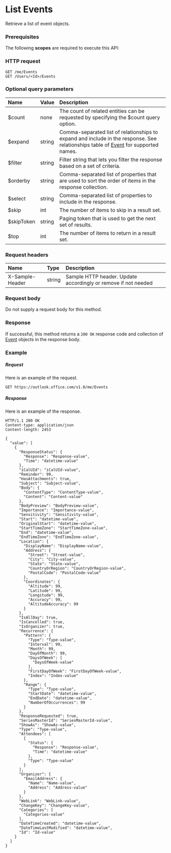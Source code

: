 # List Events

Retrieve a list of event objects.
### Prerequisites
The following **scopes** are required to execute this API: 
### HTTP request
<!-- { "blockType": "ignored" } -->
```http
GET /me/Events
GET /Users/<Id>/Events
```
### Optional query parameters
|Name|Value|Description|
|:---------------|:--------|:-------|
|$count|none|The count of related entities can be requested by specifying the $count query option.|
|$expand|string|Comma-separated list of relationships to expand and include in the response. See relationships table of [Event](../resources/event.md) for supported names. |
|$filter|string|Filter string that lets you filter the response based on a set of criteria.|
|$orderby|string|Comma-separated list of properties that are used to sort the order of items in the response collection.|
|$select|string|Comma-separated list of properties to include in the response.|
|$skip|int|The number of items to skip in a result set.|
|$skipToken|string|Paging token that is used to get the next set of results.|
|$top|int|The number of items to return in a result set.|

### Request headers
| Name       | Type | Description|
|:-----------|:------|:----------|
| X-Sample-Header  | string  | Sample HTTP header. Update accordingly or remove if not needed|

### Request body
Do not supply a request body for this method.
### Response
If successful, this method returns a `200 OK` response code and collection of [Event](../resources/event.md) objects in the response body.
### Example
##### Request
Here is an example of the request.
<!-- {
  "blockType": "request",
  "name": "get_events"
}-->
```http
GET https://outlook.office.com/v1.0/me/Events
```
##### Response
Here is an example of the response.
<!-- {
  "blockType": "response",
  "truncated": false,
  "@odata.type": "microsoft.graph.event",
  "isCollection": true
} -->
```http
HTTP/1.1 200 OK
Content-type: application/json
Content-length: 2453

{
  "value": [
    {
      "ResponseStatus": {
        "Response": "Response-value",
        "Time": "datetime-value"
      },
      "iCalUId": "iCalUId-value",
      "Reminder": 99,
      "HasAttachments": true,
      "Subject": "Subject-value",
      "Body": {
        "ContentType": "ContentType-value",
        "Content": "Content-value"
      },
      "BodyPreview": "BodyPreview-value",
      "Importance": "Importance-value",
      "Sensitivity": "Sensitivity-value",
      "Start": "datetime-value",
      "OriginalStart": "datetime-value",
      "StartTimeZone": "StartTimeZone-value",
      "End": "datetime-value",
      "EndTimeZone": "EndTimeZone-value",
      "Location": {
        "DisplayName": "DisplayName-value",
        "Address": {
          "Street": "Street-value",
          "City": "City-value",
          "State": "State-value",
          "CountryOrRegion": "CountryOrRegion-value",
          "PostalCode": "PostalCode-value"
        },
        "Coordinates": {
          "Altitude": 99,
          "Latitude": 99,
          "Longitude": 99,
          "Accuracy": 99,
          "AltitudeAccuracy": 99
        }
      },
      "IsAllDay": true,
      "IsCancelled": true,
      "IsOrganizer": true,
      "Recurrence": {
        "Pattern": {
          "Type": "Type-value",
          "Interval": 99,
          "Month": 99,
          "DayOfMonth": 99,
          "DaysOfWeek": [
            "DaysOfWeek-value"
          ],
          "FirstDayOfWeek": "FirstDayOfWeek-value",
          "Index": "Index-value"
        },
        "Range": {
          "Type": "Type-value",
          "StartDate": "datetime-value",
          "EndDate": "datetime-value",
          "NumberOfOccurrences": 99
        }
      },
      "ResponseRequested": true,
      "SeriesMasterId": "SeriesMasterId-value",
      "ShowAs": "ShowAs-value",
      "Type": "Type-value",
      "Attendees": [
        {
          "Status": {
            "Response": "Response-value",
            "Time": "datetime-value"
          },
          "Type": "Type-value"
        }
      ],
      "Organizer": {
        "EmailAddress": {
          "Name": "Name-value",
          "Address": "Address-value"
        }
      },
      "WebLink": "WebLink-value",
      "ChangeKey": "ChangeKey-value",
      "Categories": [
        "Categories-value"
      ],
      "DateTimeCreated": "datetime-value",
      "DateTimeLastModified": "datetime-value",
      "Id": "Id-value"
    }
  ]
}
```

<!-- uuid: 8fcb5dbc-d5aa-4681-8e31-b001d5168d79
2015-10-25 14:57:30 UTC -->
<!-- {
  "type": "#page.annotation",
  "description": "List Events",
  "keywords": "",
  "section": "documentation",
  "tocPath": ""
}-->